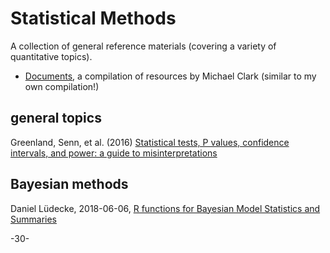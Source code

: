 # Statistical Methods

A collection of general reference materials (covering a variety of quantitative topics).

* [Documents](http://m-clark.github.io/documents/), a compilation of resources by Michael Clark (similar to my own compilation!)


## general topics

Greenland, Senn, et al. (2016) [Statistical tests, P values, confidence intervals, and power: a guide to misinterpretations](https://www.ncbi.nlm.nih.gov/pubmed/27209009) 


## Bayesian methods

Daniel Lüdecke, 2018-06-06, [R functions for Bayesian Model Statistics and Summaries](https://strengejacke.wordpress.com/2018/06/06/r-functions-for-bayesian-model-statistics-and-summaries-rstats-stan-brms/)

-30-
